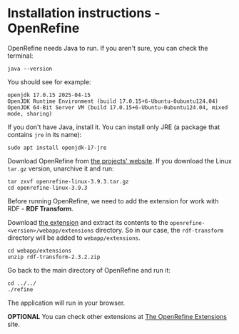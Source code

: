 # Installation instructions - OpenRefine

OpenRefine needs Java to run. If you aren't sure, you can check the terminal:

```
java --version
```

You should see for example:

```
openjdk 17.0.15 2025-04-15
OpenJDK Runtime Environment (build 17.0.15+6-Ubuntu-0ubuntu124.04)
OpenJDK 64-Bit Server VM (build 17.0.15+6-Ubuntu-0ubuntu124.04, mixed mode, sharing)
```

If you don't have Java, install it. You can install only JRE (a package that contains `jre` in its name):

```
sudo apt install openjdk-17-jre
```

Download OpenRefine from [the projects' website](https://openrefine.org/download). If you download the Linux `tar.gz` version, unarchive it and run:

```
tar zxvf openrefine-linux-3.9.3.tar.gz
cd openrefine-linux-3.9.3
```


Before running OpenRefine, we need to add the extension for work with RDF - **RDF Transform**.

Download [the extension](https://github.com/AtesComp/rdf-transform/releases/download/v2.3.2/rdf-transform-2.3.2.zip) and extract its contents to the `openrefine-<version>/webapp/extensions` directory. So in our case, the `rdf-transform` directory will be added to `webapp/extensions`. 

```
cd webapp/extensions
unzip rdf-transform-2.3.2.zip 
```

Go back to the main directory of OpenRefine and run it:

```
cd ../../
./refine
```

The application will run in your browser.

**OPTIONAL** You can check other extensions at [The OpenRefine Extensions](https://openrefine.org/extensions) site.

